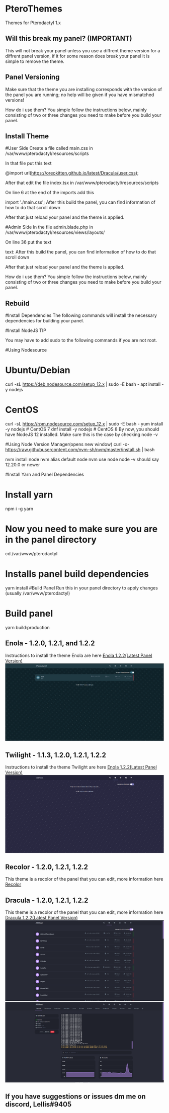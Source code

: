 # PteroThemes
 Themes for Pterodactyl 1.x

## Will this break my panel? (IMPORTANT)
This will not break your panel unless you use a diffrent theme version for a diffrent panel version, if it for some reason does break your panel it is simple to remove the theme.

## Panel Versioning
Make sure that the theme you are installing corresponds with the version of the panel you are running; no help will be given if you have mismatched versions!

How do i use them?
You simple follow the instructions below, mainly consisting of two or three changes you need to make before you build your panel.

## Install Theme
#User Side
Create a file called main.css in /var/www/pterodactyl/resources/scripts

In that file put this text

@import url(https://oreokitten.github.io/latest/Dracula/user.css);


After that edit the file index.tsx in /var/www/pterodactyl/resources/scripts

On line 6 at the end of the imports add this

import './main.css';
After this build the panel, you can find information of how to do that scroll down

After that just reload your panel and the theme is applied.

#Admin Side
In the file admin.blade.php in /var/www/pterodactyl/resources/views/layouts/

On line 36 put the text

text: <link rel="stylesheet" href="https://oreokitten.github.io/latest/Dracula/admin.css">
After this build the panel, you can find information of how to do that scroll down

After that just reload your panel and the theme is applied.

How do i use them?
You simple follow the instructions below, mainly consisting of two or three changes you need to make before you build your panel.


## Rebuild
#Install Dependencies
The following commands will install the necessary dependencies for building your panel.

#Install NodeJS
TIP

You may have to add sudo to the following commands if you are not root.

#Using Nodesource
# Ubuntu/Debian
curl -sL https://deb.nodesource.com/setup_12.x | sudo -E bash -
apt install -y nodejs

# CentOS
curl -sL https://rpm.nodesource.com/setup_12.x | sudo -E bash -
yum install -y nodejs # CentOS 7
dnf install -y nodejs # CentOS 8
By now, you should have NodeJS 12 installed. Make sure this is the case by checking node -v

#Using Node Version Manager(opens new window)
curl -o- https://raw.githubusercontent.com/nvm-sh/nvm/master/install.sh | bash

nvm install node
nvm alias default node
nvm use node
node -v should say 12.20.0 or newer

#Install Yarn and Panel Dependencies
# Install yarn
npm i -g yarn

# Now you need to make sure you are in the panel directory
cd /var/www/pterodactyl

# Installs panel build dependencies
yarn install
#Build Panel
Run this in your panel directory to apply changes (usually /var/www/pterodactyl)

# Build panel
yarn build:production

## Enola - 1.2.0, 1.2.1, and 1.2.2
Instructions to install the theme Enola are here
[Enola 1.2.2(Latest Panel Version)](https://github.com/OreoKitten/PteroThemes/tree/main/latest/Enola)
![Preview](./preview/enola.png)


## Twilight - 1.1.3, 1.2.0, 1.2.1, 1.2.2
Instructions to install the theme Twilight are here
[Enola 1.2.2(Latest Panel Version)](https://github.com/OreoKitten/PteroThemes/tree/main/latest/Twilight)
![Preview](./preview/twilight.png)

## Recolor - 1.2.0, 1.2.1, 1.2.2
This theme is a recolor of the panel that you can edit, more information here
[Recolor](https://github.com/OreoKitten/PteroThemes/tree/main/latest/Recolor)

## Dracula - 1.2.0, 1.2.1, 1.2.2
This theme is a recolor of the panel that you can edit, more information here
[Dracula 1.2.2(Latest Panel Version)](https://github.com/OreoKitten/PteroThemes/tree/main/latest/Dracula)
![Preview](./preview/Dracula.png)
![Preview](./preview/Dracula2.png)
## If you have suggestions or issues dm me on discord, Lellis#9405
